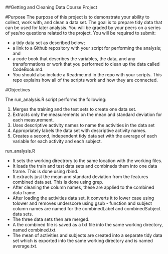##Getting and Cleaning Data Course Project

#Purpose
The purpose of this project is to demonstrate your ability to collect, work with, and clean a data set. The goal is to prepare tidy data that can be used for later analysis. You will be graded by your peers on a series of yes/no questions related to the project. You will be required to submit:
- a tidy data set as described below;
- a link to a Github repository with your script for performing the analysis; and
- a code book that describes the variables, the data, and any transformations or work that you performed to clean up the data called CodeBook.md.
- You should also include a Readme.md in the repo with your scripts. This repo explains how all of the scripts work and how they are connected.

#Objectives

The run_analysis.R script performs the following:
1.  Merges the training and the test sets to create one data set.
2.  Extracts only the measurements on the mean and standard deviation for each measurement.
3.  Uses descriptive activity names to name the activities in the data set
4.  Appropriately labels the data set with descriptive activity names.
5.  Creates a second, independent tidy data set with the average of each variable for each activity and each subject.

run_analysis.R

- It sets the working directrory to the same location with the working files.
- It loads the train and test data sets and combineds them into one data frame. This is done using rbind.
- It extracts just the mean and standard deviation from the features combined data set. This is done using grep.
- After cleaning the column names, these are applied to the combined data frame.
- After loading the activities data set, it converts it to lower case using tolower and removes underscore using gsub - function and subject column names are named for the combinedLabel and combinedSubject data sets.
- The three data sets then are merged. 
- A the combined file is saved as a txt file into the same working directory, named combined.txt.
- The mean of activities and subjects are created into a separate tidy data set which is exported into the same working directory and is named average.txt.
